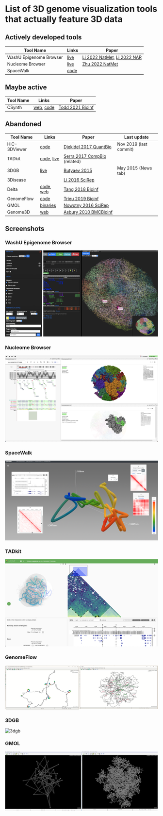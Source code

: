 # List of 3D genome visualization tools that actually feature 3D data

## Actively developed tools

|Tool Name|Links|Paper|
|---------|---|-----------|
|WashU Epigenome Browser|[live](https://epigenomegateway.wustl.edu)|[Li 2022 NatMet](https://doi.org/10.1038/s41592-022-01550-y), [Li 2022 NAR](https://doi.org/10.1093/nar/gkac238)|
|Nucleome Browser|[live](http://vis.nucleome.org/entry/)|[Zhu 2022 NatMet](https://doi.org/10.1038/s41592-022-01559-3)|
|SpaceWalk|[code](https://github.com/igvteam/spacewalk)||

## Maybe active

|Tool Name|Links|Paper|
|---------|---|-----------|
|CSynth|[web](https://csynth.org), [code](https://github.com/csynth/csynth)|[Todd 2021 Bioinf](https://doi.org/10.1093/bioinformatics/btaa757)||

## Abandoned

|Tool Name|Links|Paper|Last update|
|---------|---|-----------|---|
|HiC-3DViewer|[code](https://github.com/mohamed-amine-guerras/HiC3DViewer)|[Djekidel 2017 QuantBio](https://doi.org/10.1007/s40484-017-0091-8)|Nov 2019 (last commit)|
|TADkit|[code](https://github.com/3DGenomes/TADkit), [live](https://3dgenomes.github.io/TADkit/#/project/loader)|[Serra 2017 CompBio](https://doi.org/10.1371/journal.pcbi.1005665) (related)|
|3DGB|[live](http://3dgb.cs.mcgill.ca/)|[Butyaev 2015](http://dx.doi.org/10.1093/nar/gkv476)|May 2015 (News tab)|
|3Disease||[Li 2016 SciRep](https://doi.org/10.1038/srep34651)||
|Delta|[code](https://github.com/zhangzhwlab/delta), [web](https://delta.ngdc.cncb.ac.cn)|[Tang 2018 Bioinf](https://doi.org/10.1093/bioinformatics/btx805)||
|GenomeFlow|[code](https://github.com/jianlin-cheng/GenomeFlow)|[Trieu 2019 Bioinf](https://doi.org/10.1093/bioinformatics/bty802)||
|GMOL|[binaries](https://sourceforge.net/projects/gmol/)|[Nowotny 2016 SciRep](https://doi.org/10.1038/srep20802)||
|Genome3D|[web](http://genome3d.org)|[Asbury 2010 BMCBioinf](https://doi.org/10.1186/1471-2105-11-444)||


## Screenshots
### WashU Epigenome Browser
![washu](img/washu-epigenome-browser.png)

### Nucleome Browser
![nucleome](img/nucleome-browser.png)

### SpaceWalk
![spacewalk](https://raw.githubusercontent.com/igvteam/spacewalk/master/readme_img/spacewalk-screenshot.png)

### TADkit
![tadkit](img/tadkit.png)

### GenomeFlow
![genomeflow](img/genomeflow.png)

### 3DGB
![3dgb](img/3dgb.png)

### GMOL
![gmol](img/gmol.png)
